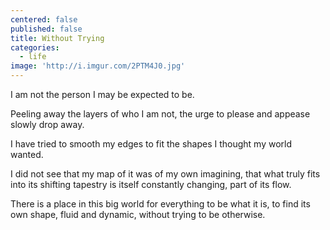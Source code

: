 ```yaml
---
centered: false
published: false
title: Without Trying
categories:
  - life
image: 'http://i.imgur.com/2PTM4J0.jpg'
---
```

I am not the person 
I may be expected to be. 

Peeling away the layers 
of who I am not, 
the urge to please 
and appease 
slowly drop away. 

I have tried 
to smooth my edges 
to fit the shapes 
I thought 
my world wanted. 

I did not see 
that my map of it 
was of my own imagining, 
that what truly fits 
into its shifting tapestry
is itself constantly changing,
part of its flow.

There is a place
in this big world
for everything
to be what it is,
to find its own shape,
fluid and dynamic,
without trying
to be otherwise.

